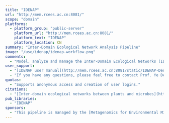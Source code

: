 ```yaml
---
title: "IDENAP"
url: "http://mem.rcees.ac.cn:8081/"
scope: "domain"
platforms:
  - platform_group: "public-server"
    platform_url: "http://mem.rcees.ac.cn:8081/"
    platform_text: "IDENAP"
    platform_location: CN
summary: "Inter-Domain Ecological Network Analysis Pipeline"
image: "/use/idenap/idenap-workflow.png"
comments:
  - "Model, analyze and manage the Inter-Domain Ecological Networks (IDENs) from metagenomic datasets, e.g. GeoChip and Sequencing, and synchronous plant surveys."
user_support:
  - "[IDENAP user manual](http://mem.rcees.ac.cn:8081/static/IDENAP-Denglab-Jul.2019.pdf)"
  - "If you have any questions, please feel free to contact Prof. Ye Deng, yedeng@rcees.ac.cn."
quotas:
  - "Supports anonymous access and creation of user logins."
citations:
  - "[Inter-domain ecological networks between plants and microbes](https://doi.org/10.1111/1755-0998.13081), *Molecular Ecology Resources* 2019; 00: 1– 13. doi: 10.1111/1755-0998.13081"
pub_libraries:
  - "IDENAP"
sponsors:
  - "This pipeline is managed by the [Metagenomics for Environmental Microbiology (MEM) Lab](http://mem.rcees.ac.cn/) Led by Prof. Ye Deng in Research Center for Eco-Environmental Sciences, Chinese Academy of Sciences."
---
```

